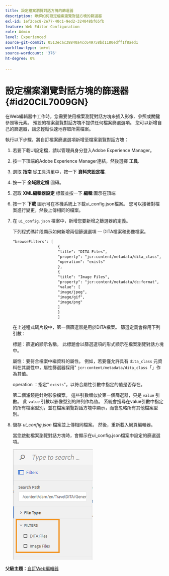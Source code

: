 ```yaml
---
title: 設定檔案瀏覽對話方塊的篩選器
description: 瞭解如何設定檔案瀏覽對話方塊的篩選器
exl-id: 1ef2cec8-2e77-40c1-9ed2-324048bf65fb
feature: Web Editor Configuration
role: Admin
level: Experienced
source-git-commit: 0513ecac38840a4cc649758bd1180edff1f8aed1
workflow-type: tm+mt
source-wordcount: '376'
ht-degree: 0%

---
```


# 設定檔案瀏覽對話方塊的篩選器 {#id20CIL7009GN}

在Web編輯器中工作時，您需要使用檔案瀏覽對話方塊來插入影像、參照或關鍵參照等元素。 預設的檔案瀏覽對話方塊不提供任何檔案篩選選項。 您可以新增自己的篩選器，讓您輕鬆快速地存取所需檔案。

執行以下步驟，將自訂檔案篩選選項新增至檔案瀏覽對話方塊：

1. 若要下載UI設定檔，請以管理員身分登入Adobe Experience Manager。

1. 按一下頂端的Adobe Experience Manager連結，然後選擇 **工具**.
1. 選取 **指南** 從工具清單中，按一下 **資料夾設定檔**.
1. 按一下 **全域設定檔** 圖磚。
1. 選取 **XML編輯器設定** 標籤並按一下 **編輯** 圖示在頂端
1. 按一下 **下載** 圖示可在本機系統上下載ui\_config.json檔案。 您可以接著對檔案進行變更，然後上傳相同的檔案。
1. 在 `ui_config.json` 檔案中，新增您要新增之篩選器的定義。

   下列程式碼片段顯示如何新增兩個篩選選項 — DITA檔案和影像檔案。

   ```
   "browseFilters": [
                       {
                       "title": "DITA Files",
                       "property": "jcr:content/metadata/dita_class",
                       "operation": "exists"
                       },
                       {
                       "title": "Image Files",
                       "property": "jcr:content/metadata/dc:format",
                       "value": [
                       "image/jpeg",
                       "image/gif",
                       "image/png"
                       ]
                       }
                       ]
   ```

   在上述程式碼片段中，第一個篩選器是用於DITA檔案。 篩選定義會採用下列引數：

   標題：篩選的顯示名稱。 此標題會以篩選選項的形式顯示在檔案瀏覽對話方塊中。

   屬性：要符合檔案中繼資料的屬性。 例如，若要僅允許具有 `dita_class` 元資料在其屬性中，屬性篩選器採用&quot; `jcr:content/metadata/dita_class`「」作為其值。

   operation ：指定&quot; `exists`&quot;，以符合屬性引數中指定的值是否存在。

   第二個濾鏡是針對影像檔案。 這些引數類似於第一個篩選器，只是 `value` 引數。 此 `value` 引數以影像型別的陣列作為值。 系統會搜尋在value引數中指定的所有檔案型別，並在檔案瀏覽對話方塊中顯示，而會忽略所有其他檔案型別。

1. 儲存 *ui\_config.json* 檔案並上傳相同檔案。 然後，重新載入網頁編輯器。

   當您啟動檔案瀏覽對話方塊時，會顯示在ui\_config.json檔案中設定的篩選選項。

   ![](assets/file-browse-custom-filters.png)


**父級主題：**[&#x200B;自訂Web編輯器](conf-web-editor.md)
